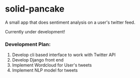 # solid-pancake
A small app that does sentiment analysis on a user's twitter feed.

Currently under development!

### Development Plan: 

1. Develop cli based interface to work with Twitter API
2. Develop Django front end
3. Implement Wordcloud for User's tweets
4. Implement NLP model for tweets
